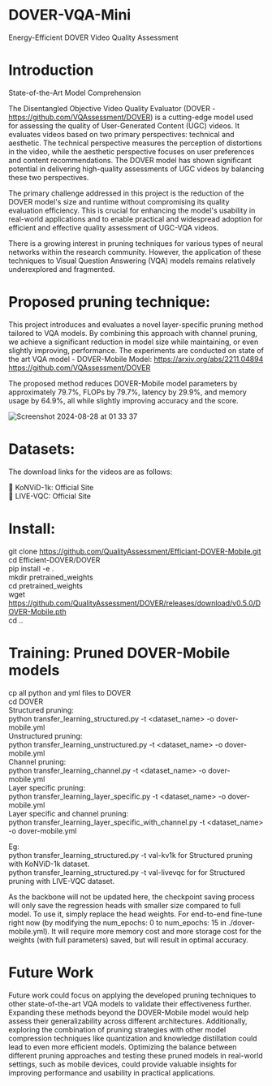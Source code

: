 # DOVER-VQA-Mini
Energy-Efficient DOVER Video Quality Assessment 

# Introduction
State-of-the-Art Model Comprehension
 
The Disentangled Objective Video Quality Evaluator (DOVER - https://github.com/VQAssessment/DOVER) is a cutting-edge model used for assessing the quality of User-Generated Content (UGC) videos. It evaluates videos based on two primary perspectives: technical and aesthetic. The technical perspective measures the perception of distortions in the video, while the aesthetic perspective focuses on user preferences and content recommendations. The DOVER model has shown significant potential in delivering high-quality assessments of UGC videos by balancing these two perspectives.
 
The primary challenge addressed in this project is the reduction of the DOVER model's size and runtime without compromising its quality evaluation efficiency. This is crucial for enhancing the model's usability in real-world applications and to enable practical and widespread adoption for efficient and effective quality assessment of UGC-VQA videos. 

There is a growing interest in pruning techniques for various types of neural networks within the research community. However, the application of these techniques to Visual Question Answering (VQA) models remains relatively underexplored and fragmented.

# Proposed pruning technique:
This project introduces and evaluates a novel layer-specific pruning method tailored to VQA models. By combining this approach with channel pruning, we achieve a significant reduction in model size while maintaining, or even slightly improving, performance.
The experiments are conducted on state of the art VQA model - DOVER-Mobile 
Model:
https://arxiv.org/abs/2211.04894
https://github.com/VQAssessment/DOVER

The proposed method reduces DOVER-Mobile model parameters by approximately 79.7%, FLOPs by 79.7%, latency by 29.9%, and memory usage by 64.9%, all while slightly improving accuracy and the score.

 ![Screenshot 2024-08-28 at 01 33 37](https://github.com/user-attachments/assets/253d7e48-c123-44e9-9fc4-ca814067afb4)

# Datasets:
The download links for the videos are as follows:

📖 KoNViD-1k: Official Site<br />
📖 LIVE-VQC: Official Site


# Install:
git clone https://github.com/QualityAssessment/Efficiant-DOVER-Mobile.git<br />
cd Efficient-DOVER/DOVER<br />
pip install -e .<br />
mkdir pretrained_weights<br />
cd pretrained_weights<br />
wget https://github.com/QualityAssessment/DOVER/releases/download/v0.5.0/DOVER-Mobile.pth<br />
cd ..

# Training: Pruned DOVER-Mobile models
cp all python and yml files to DOVER<br />
cd DOVER<br />
Structured pruning:<br />
  python transfer_learning_structured.py -t <dataset_name> -o dover-mobile.yml<br />
Unstructured pruning:<br />
  python transfer_learning_unstructured.py -t <dataset_name> -o dover-mobile.yml<br />
Channel pruning:<br />
  python transfer_learning_channel.py -t <dataset_name> -o dover-mobile.yml<br />
Layer specific pruning:<br />
  python transfer_learning_layer_specific.py -t <dataset_name> -o dover-mobile.yml<br />
Layer specific and channel pruning:<br />
  python transfer_learning_layer_specific_with_channel.py -t <dataset_name> -o dover-mobile.yml<br />

Eg:<br />
python  transfer_learning_structured.py -t val-kv1k for Structured pruning with KoNViD-1k dataset.<br />
python  transfer_learning_structured.py -t val-livevqc for for Structured pruning with LIVE-VQC dataset.<br />

As the backbone will not be updated here, the checkpoint saving process will only save the regression heads with smaller size compared to full model. To use it, simply replace the head weights.
For end-to-end fine-tune right now (by modifying the num_epochs: 0 to num_epochs: 15 in ./dover-mobile.yml). It will require more memory cost and more storage cost for the weights (with full parameters) saved, but will result in optimal accuracy.


# Future Work

Future work could focus on applying the developed pruning techniques to other state-of-the-art VQA models to validate their effectiveness further. Expanding these methods beyond the DOVER-Mobile model would help assess their generalizability across different architectures. Additionally, exploring the combination of pruning strategies with other model compression techniques like quantization and knowledge distillation could lead to even more efficient models. Optimizing the balance between different pruning approaches and testing these pruned models in real-world settings, such as mobile devices, could provide valuable insights for improving performance and usability in practical applications.
